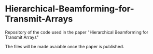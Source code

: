 # Hierarchical-Beamforming-for-Transmit-Arrays
Repository of the code used in the paper "Hierarchical Beamforming for Transmit Arrays"

The files will be made avaiable once the paper is published.
